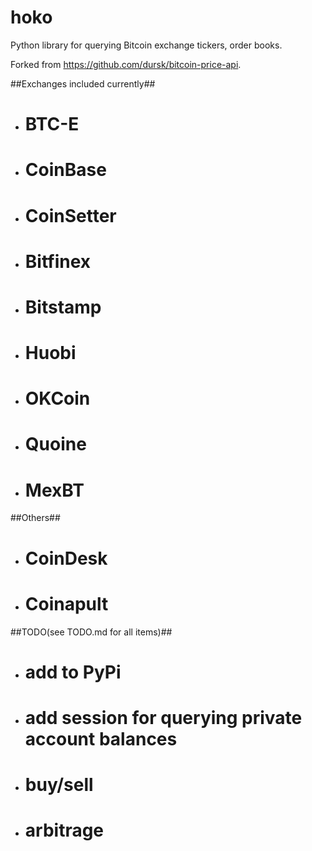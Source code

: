 # hoko
Python library for querying Bitcoin exchange tickers, order books. 

Forked from https://github.com/dursk/bitcoin-price-api.

##Exchanges included currently##
 - # BTC-E
 - # CoinBase
 - # CoinSetter
 - # Bitfinex
 - # Bitstamp
 - # Huobi
 - # OKCoin
 - # Quoine
 - # MexBT

##Others##
 - # CoinDesk
 - # Coinapult

##TODO(see TODO.md for all items)##
 - # add to PyPi
 - # add session for querying private account balances
 - # buy/sell
 - # arbitrage
